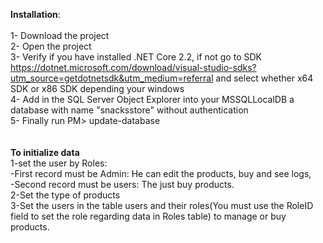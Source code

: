 <b>Installation</b>:
<br><br>
1- Download the project<br>
2- Open the project<br>
3- Verify if you have installed .NET Core 2.2, if not go to SDK https://dotnet.microsoft.com/download/visual-studio-sdks?utm_source=getdotnetsdk&utm_medium=referral and select whether x64 SDK or x86 SDK depending your windows<br>
4- Add in the SQL Server Object Explorer into your MSSQLLocalDB a database with name "snacksstore" without authentication<br>
5- Finally run PM> update-database<br>
<br><br>
<b>To initialize data</b><br>
1-set the user by Roles:<br>
-First record must be Admin: He can edit the products, buy and see logs,<br>
-Second record must be users: The just buy products.<br>
2-Set the type of products<br>
3-Set the users in the table users and their roles(You must use the RoleID field to set the role regarding data in Roles table) to manage or buy products.

